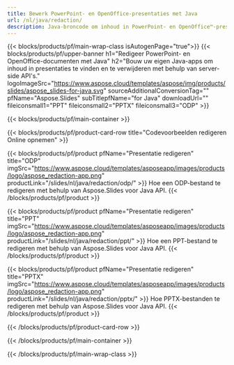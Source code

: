 ```yaml
---
title: Bewerk PowerPoint- en OpenOffice-presentaties met Java
url: /nl/java/redaction/
description: Java-broncode om inhoud in PowerPoint- en OpenOffice™-presentaties te vinden en te verwijderen
---
```


{{< blocks/products/pf/main-wrap-class isAutogenPage="true">}}
{{< blocks/products/pf/upper-banner h1="Redigeer PowerPoint- en OpenOffice-documenten met Java" h2="Bouw uw eigen Java-apps om inhoud in presentaties te vinden en te verwijderen met behulp van server-side API's." logoImageSrc="https://www.aspose.cloud/templates/aspose/img/products/slides/aspose_slides-for-java.svg" sourceAdditionalConversionTag="" pfName="Aspose.Slides" subTitlepfName="for Java" downloadUrl="" fileiconsmall1="PPT" fileiconsmall2="PPTX" fileiconsmall3="ODP" >}}

{{< blocks/products/pf/main-container >}}

{{< blocks/products/pf/product-card-row title="Codevoorbeelden redigeren Online opnemen" >}}

{{< blocks/products/pf/product pfName="Presentatie redigeren" title="ODP" imgSrc="https://www.aspose.cloud/templates/asposeapp/images/products/logo/aspose_redaction-app.png" productLink="/slides/nl/java/redaction/odp/" >}}
Hoe een ODP-bestand te redigeren met behulp van Aspose.Slides voor Java API.
{{< /blocks/products/pf/product >}}

{{< blocks/products/pf/product pfName="Presentatie redigeren" title="PPT" imgSrc="https://www.aspose.cloud/templates/asposeapp/images/products/logo/aspose_redaction-app.png" productLink="/slides/nl/java/redaction/ppt/" >}}
Hoe een PPT-bestand te redigeren met behulp van Aspose.Slides voor Java API.
{{< /blocks/products/pf/product >}}

{{< blocks/products/pf/product pfName="Presentatie redigeren" title="PPTX" imgSrc="https://www.aspose.cloud/templates/asposeapp/images/products/logo/aspose_redaction-app.png" productLink="/slides/nl/java/redaction/pptx/" >}}
Hoe PPTX-bestanden te redigeren met behulp van Aspose.Slides voor Java API.
{{< /blocks/products/pf/product >}}



{{< /blocks/products/pf/product-card-row >}}

{{< /blocks/products/pf/main-container >}}
    
{{< /blocks/products/pf/main-wrap-class >}}